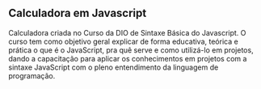 ## Calculadora em Javascript

Calculadora criada no Curso da DIO de Sintaxe Básica do Javascript. O curso tem como objetivo geral explicar de forma educativa, teórica e prática o que é o JavaScript, pra quê serve e como utilizá-lo em projetos, dando a capacitação para aplicar os conhecimentos em projetos com a sintaxe JavaScript com o pleno entendimento da linguagem de programação.
